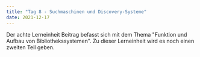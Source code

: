 ```yaml
---
title: "Tag 8 - Suchmaschinen und Discovery-Systeme"
date: 2021-12-17
---
```


Der achte Lerneinheit Beitrag befasst sich mit dem Thema "Funktion und Aufbau von Bibliothekssystemen". Zu dieser Lerneinheit wird es noch einen zweiten Teil geben. 
